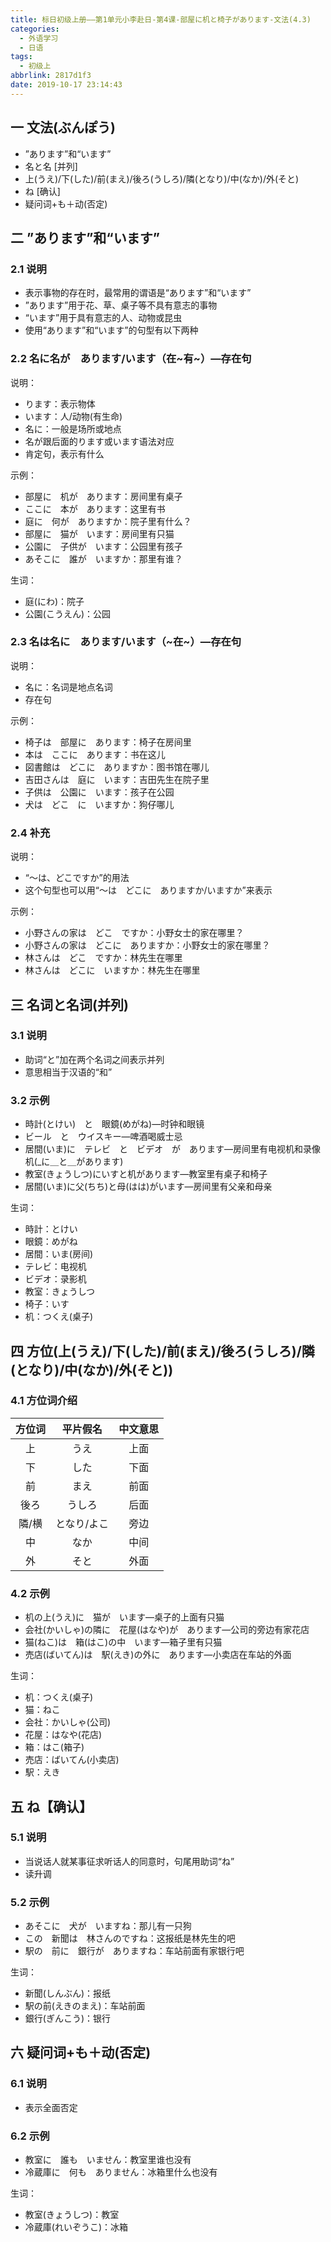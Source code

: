 ```yaml
---
title: 标日初级上册——第1单元小李赴日-第4课-部屋に机と椅子があります-文法(4.3)
categories:
  - 外语学习
  - 日语
tags:
  - 初级上
abbrlink: 2817d1f3
date: 2019-10-17 23:14:43
---
```

## 一 文法(ぶんぽう)

* ”あります”和“います”
* 名と名 [并列]
* 上(うえ)/下(した)/前(まえ)/後ろ(うしろ)/隣(となり)/中(なか)/外(そと)
* ね [确认]
* 疑问词+も＋动(否定)

<!--more-->

## 二 ”あります”和“います”

### 2.1 说明

* 表示事物的存在时，最常用的谓语是“あります”和“います”
* ”あります”用于花、草、桌子等不具有意志的事物
* “います”用于具有意志的人、动物或昆虫
* 使用“あります”和“います”的句型有以下两种

### 2.2 名に名が　あります/います（在~有~）—存在句

说明：

 * ります：表示物体
 * います：人/动物(有生命)
 * 名に：一般是场所或地点
 * 名が跟后面的ります或います语法对应
 * 肯定句，表示有什么

示例：

* 部屋に　机が　あります：房间里有桌子
* ここに　本が　あります：这里有书
* 庭に　何が　ありますか：院子里有什么？
* 部屋に　猫が　います：房间里有只猫
* 公園に　子供が　います：公园里有孩子
* あそこに　誰が　いますか：那里有谁？

生词：

* 庭(にわ)：院子
* 公園(こうえん)：公园

### 2.3 名は名に　あります/います（~在~）—存在句

说明：

* 名に：名词是地点名词
* 存在句

示例：

* 椅子は　部屋に　あります：椅子在房间里
* 本は　ここに　あります：书在这儿
* 図書館は　どこに　ありますか：图书馆在哪儿
* 吉田さんは　庭に　います：吉田先生在院子里
* 子供は　公園に　います：孩子在公园
* 犬は　どこ　に　いますか：狗仔哪儿

### 2.4 补充

说明：

* “〜は、どこですか”的用法
* 这个句型也可以用“〜は　どこに　ありますか/いますか”来表示

示例：

* 小野さんの家は　どこ　ですか：小野女士的家在哪里？
* 小野さんの家は　どこに　ありますか：小野女士的家在哪里？
* 林さんは　どこ　ですか：林先生在哪里
* 林さんは　どこに　いますか：林先生在哪里

## 三 名词と名词(并列)

### 3.1 说明

* 助词“と”加在两个名词之间表示并列
* 意思相当于汉语的“和”

### 3.2 示例 

* 時計(とけい)　と　眼鏡(めがね)—时钟和眼镜
* ビール　と　ウイスキー—啤酒喝威士忌
* 居間(いま)に　テレビ　と　ビデオ　が　あります—房间里有电视机和录像机(_に＿と＿があります)
* 教室(きょうしつ)にいすと机があります—教室里有桌子和椅子
* 居間(いま)に父(ちち)と母(はは)がいます—房间里有父亲和母亲

生词： 

* 時計：とけい
* 眼鏡：めがね
* 居間：いま(房间)
* テレビ：电视机
* ビデオ：录影机
* 教室：きょうしつ
* 椅子：いす
* 机：つくえ(桌子)

## 四 方位(上(うえ)/下(した)/前(まえ)/後ろ(うしろ)/隣(となり)/中(なか)/外(そと))

### 4.1 方位词介绍

| 方位词 |  平片假名   | 中文意思 |
| :----: | :---------: | :------: |
|   上   |    うえ     |   上面   |
|   下   |    した     |   下面   |
|   前   |    まえ     |   前面   |
|  後ろ  |   うしろ    |   后面   |
| 隣/横  | となり/よこ |   旁边   |
|   中   |    なか     |   中间   |
|   外   |    そと     |   外面   |

### 4.2 示例

* 机の上(うえ)に　猫が　います—桌子的上面有只猫
* 会社(かいしゃ)の隣に　花屋(はなや)が　あります—公司的旁边有家花店
* 猫(ねこ)は　箱(はこ)の中　います—箱子里有只猫
* 売店(ばいてん)は　駅(えき)の外に　あります—小卖店在车站的外面


生词： 

* 机：つくえ(桌子)
* 猫：ねこ
* 会社：かいしゃ(公司)
* 花屋：はなや(花店)
* 箱：はこ(箱子)
* 売店：ばいてん(小卖店)
* 駅：えき

## 五 ね【确认】

### 5.1 说明

* 当说话人就某事征求听话人的同意时，句尾用助词“ね”
* 读升调

### 5.2 示例

* あそこに　犬が　いますね：那儿有一只狗
* この　新聞は　林さんのですね：这报纸是林先生的吧
* 駅の　前に　銀行が　ありますね：车站前面有家银行吧

生词：

* 新聞(しんぶん)：报纸
* 駅の前(えきのまえ)：车站前面
* 銀行(ぎんこう)：银行

## 六 疑问词+も＋动(否定)

### 6.1 说明

* 表示全面否定

### 6.2 示例

* 教室に　誰も　いません：教室里谁也没有
* 冷蔵庫に　何も　ありません：冰箱里什么也没有

生词：

* 教室(きょうしつ)：教室
* 冷蔵庫(れいぞうこ)：冰箱